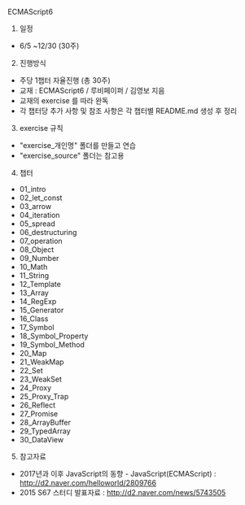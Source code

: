 ECMAScript6

1. 일정
  - 6/5 ~12/30 (30주)

2. 진행방식
  - 주당 1챕터 자율진행 (총 30주)
  - 교재 : ECMAScript6 / 루비페이퍼 / 김영보 지음
  - 교재의 exercise 를 따라 완독
  - 각 챕터당 추가 사항 및 참조 사항은 각 챕터별 README.md 생성 후 정리
  
3. exercise 규칙
  - "exercise_개인명" 폴더를 만들고 연습
  - "exercise_source" 폴더는 참고용

4. 챕터
  - 01_intro
  - 02_let_const
  - 03_arrow
  - 04_iteration
  - 05_spread
  - 06_destructuring
  - 07_operation
  - 08_Object
  - 09_Number
  - 10_Math
  - 11_String
  - 12_Template
  - 13_Array
  - 14_RegExp
  - 15_Generator
  - 16_Class
  - 17_Symbol
  - 18_Symbol_Property
  - 19_Symbol_Method
  - 20_Map
  - 21_WeakMap
  - 22_Set
  - 23_WeakSet
  - 24_Proxy
  - 25_Proxy_Trap
  - 26_Reflect
  - 27_Promise
  - 28_ArrayBuffer
  - 29_TypedArray
  - 30_DataView
  
5. 참고자료
  - 2017년과 이후 JavaScript의 동향 - JavaScript(ECMAScript) : http://d2.naver.com/helloworld/2809766
  - 2015 S67 스터디 발표자료 : http://d2.naver.com/news/5743505
